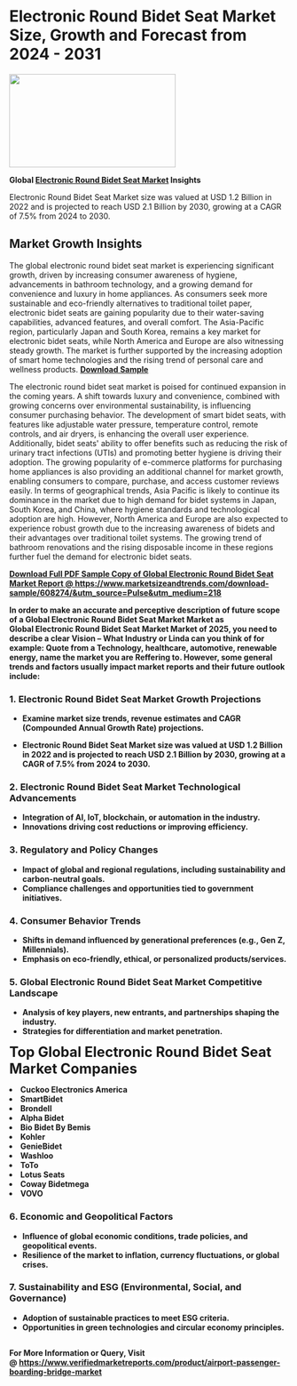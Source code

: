 <H1>Electronic Round Bidet Seat Market Size, Growth and Forecast from 2024 - 2031</H1><img class="aligncenter size-medium wp-image-584254" src="https://thirdeyenews.in/wp-content/uploads/2024/09/Global-Market-Research-300x168.jpeg" alt="" width="300" height="168" /><p><strong>Global&nbsp;<a href="https://www.marketsizeandtrends.com/download-sample/608274/&amp;utm_source=Pulse&amp;utm_medium=218">Electronic Round Bidet Seat Market</a> Insights</strong></p><p>Electronic Round Bidet Seat Market size was valued at USD 1.2 Billion in 2022 and is projected to reach USD 2.1 Billion by 2030, growing at a CAGR of 7.5% from 2024 to 2030.</p><p><h2>Market Growth Insights</h2> <p>The global electronic round bidet seat market is experiencing significant growth, driven by increasing consumer awareness of hygiene, advancements in bathroom technology, and a growing demand for convenience and luxury in home appliances. As consumers seek more sustainable and eco-friendly alternatives to traditional toilet paper, electronic bidet seats are gaining popularity due to their water-saving capabilities, advanced features, and overall comfort. The Asia-Pacific region, particularly Japan and South Korea, remains a key market for electronic bidet seats, while North America and Europe are also witnessing steady growth. The market is further supported by the increasing adoption of smart home technologies and the rising trend of personal care and wellness products. <strong><a href="#">Download Sample</a></strong></p> <p>The electronic round bidet seat market is poised for continued expansion in the coming years. A shift towards luxury and convenience, combined with growing concerns over environmental sustainability, is influencing consumer purchasing behavior. The development of smart bidet seats, with features like adjustable water pressure, temperature control, remote controls, and air dryers, is enhancing the overall user experience. Additionally, bidet seats' ability to offer benefits such as reducing the risk of urinary tract infections (UTIs) and promoting better hygiene is driving their adoption. The growing popularity of e-commerce platforms for purchasing home appliances is also providing an additional channel for market growth, enabling consumers to compare, purchase, and access customer reviews easily. In terms of geographical trends, Asia Pacific is likely to continue its dominance in the market due to high demand for bidet systems in Japan, South Korea, and China, where hygiene standards and technological adoption are high. However, North America and Europe are also expected to experience robust growth due to the increasing awareness of bidets and their advantages over traditional toilet systems. The growing trend of bathroom renovations and the rising disposable income in these regions further fuel the demand for electronic bidet seats. <strong><a href="#"></p><p><span class=""><strong>Download Full PDF Sample Copy of Global Electronic Round Bidet Seat Market Report</strong> @ <a href="https://www.marketsizeandtrends.com/download-sample/608274/&amp;utm_source=Pulse&amp;utm_medium=218" target="_blank">https://www.marketsizeandtrends.com/download-sample/608274/&amp;utm_source=Pulse&amp;utm_medium=218</a></span></p><p>In order to make an accurate and perceptive description of future scope of a Global&nbsp;Electronic Round Bidet Seat Market Market as Global&nbsp;Electronic Round Bidet Seat Market Market of 2025, you need to describe a clear Vision &ndash; What Industry or Linda can you think of for example: Quote from a Technology, healthcare, automotive, renewable energy, name the market you are Reffering to. However, some general trends and factors usually impact market reports and their future outlook include:</p><h3>1.&nbsp;<strong>Electronic Round Bidet Seat Market Growth Projections</strong></h3><ul><li>Examine market size trends, revenue estimates and CAGR (Compounded Annual Growth Rate) projections.</li><li><p>Electronic Round Bidet Seat Market size was valued at USD 1.2 Billion in 2022 and is projected to reach USD 2.1 Billion by 2030, growing at a CAGR of 7.5% from 2024 to 2030.</p></li></ul><h3>2.&nbsp;<strong>Electronic Round Bidet Seat Market Technological Advancements</strong></h3><ul><li>Integration of AI, IoT, blockchain, or automation in the industry.</li><li>Innovations driving cost reductions or improving efficiency.</li></ul><h3>3.&nbsp;<strong>Regulatory and Policy Changes</strong></h3><ul><li>Impact of global and regional regulations, including sustainability and carbon-neutral goals.</li><li>Compliance challenges and opportunities tied to government initiatives.</li></ul><h3>4.&nbsp;<strong>Consumer Behavior Trends</strong></h3><ul><li>Shifts in demand influenced by generational preferences (e.g., Gen Z, Millennials).</li><li>Emphasis on eco-friendly, ethical, or personalized products/services.</li></ul><h3>5.&nbsp;<strong>Global Electronic Round Bidet Seat Market Competitive Landscape</strong></h3><ul><li>Analysis of key players, new entrants, and partnerships shaping the industry.</li><li>Strategies for differentiation and market penetration.</li></ul><p data-pm-slice="1 1 []"><span style="color: inherit; font-family: inherit; font-size: 25px;">Top Global Electronic Round Bidet Seat Market Companies</span></p><div class="" data-test-id=""><p><li>Cuckoo Electronics America</li><li> SmartBidet</li><li> Brondell</li><li> Alpha Bidet</li><li> Bio Bidet By Bemis</li><li> Kohler</li><li> GenieBidet</li><li> Washloo</li><li> ToTo</li><li> Lotus Seats</li><li> Coway Bidetmega</li><li> VOVO</li></p></div><h3>6.&nbsp;<strong>Economic and Geopolitical Factors</strong></h3><ul><li>Influence of global economic conditions, trade policies, and geopolitical events.</li><li>Resilience of the market to inflation, currency fluctuations, or global crises.</li></ul><h3>7.&nbsp;<strong>Sustainability and ESG (Environmental, Social, and Governance)</strong></h3><ul><li>Adoption of sustainable practices to meet ESG criteria.</li><li>Opportunities in green technologies and circular economy principles.</li></ul><h2><strong style="font-size: 14px;">For More Information or Query, Visit @&nbsp;</strong><a style="background-color: #ffffff; font-size: 14px;" href="https://www.marketsizeandtrends.com/report/electronic-round-bidet-seat-market/" target="_blank">https://www.verifiedmarketreports.com/product/airport-passenger-boarding-bridge-market</a></h2>
